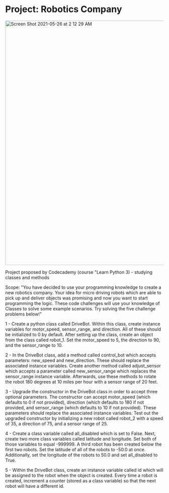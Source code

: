 # Project: Robotics Company
<img width="776" alt="Screen Shot 2021-05-26 at 2 12 29 AM" src="https://user-images.githubusercontent.com/80420919/119605888-ec910280-bdc7-11eb-84e9-ee1a21beaa83.png">

Project proposed by Codecademy (course "Learn Python 3) - studying classes and methods

Scope:
"You have decided to use your programming knowledge to create a new robotics company.
Your idea for micro driving robots which are able to pick up and deliver objects was promising and now you want to start programming the logic.
These code challenges will use your knowledge of Classes to solve some example scenarios. Try solving the five challenge problems below!"

1 - Create a python class called DriveBot.
    Within this class, create instance variables for motor_speed, sensor_range, and direction.
    All of these should be initialized to 0 by default. After setting up the class, create an object from the class called robot_1.
    Set the motor_speed to 5, the direction to 90, and the sensor_range to 10.
    
2 - In the DriveBot class, add a method called control_bot which accepts parameters: new_speed and new_direction.
    These should replace the associated instance variables.
    Create another method called adjust_sensor which accepts a parameter called new_sensor_range which replaces the sensor_range instance variable.
    Afterwards, use these methods to rotate the robot 180 degrees at 10 miles per hour with a sensor range of 20 feet.
    
3 - Upgrade the constructor in the DriveBot class in order to accept three optional parameters.
    The constructor can accept motor_speed (which defaults to 0 if not provided), direction (which defaults to 180 if not provided, and sensor_range (which defaults to 10 if not provided).
    These parameters should replace the associated instance variables.
    Test out the upgraded constructor by initializing a new robot called robot_2 with a speed of 35, a direction of 75, and a sensor range of 25.
    
4 - Create a class variable called all_disabled which is set to False.
    Next, create two more class variables called latitude and longitude. Set both of those variables to equal -999999.
    A third robot has been created below the first two robots. Set the latitude of all of the robots to -50.0 at once.
    Additionally, set the longitude of the robots to 50.0 and set all_disabled to True.

5 - Within the DriveBot class, create an instance variable called id which will be assigned to the robot when the object is created.
    Every time a robot is created, increment a counter (stored as a class variable) so that the next robot will have a different id.

